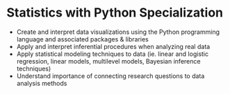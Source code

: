 # Statistics with Python Specialization
* Create and interpret data visualizations using the Python programming language and associated packages & libraries
* Apply and interpret inferential procedures when analyzing real data
* Apply statistical modeling techniques to data (ie. linear and logistic regression, linear models, multilevel models, Bayesian inference techniques)
* Understand importance of connecting research questions to data analysis methods

